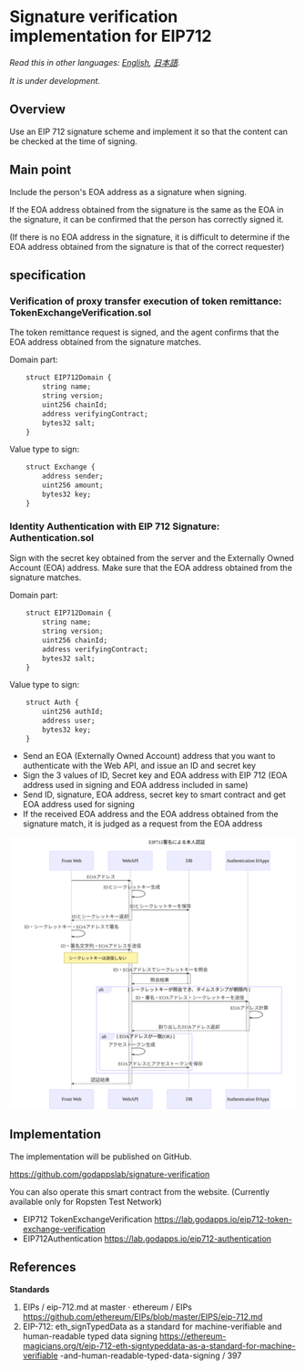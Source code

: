 # Signature verification implementation for EIP712

*Read this in other languages: [English](README.em.md), [日本語](README.ja.md).*

*It is under development.*

## Overview

Use an EIP 712 signature scheme and implement it so that the content can be checked at the time of signing.

## Main point

Include the person's EOA address as a signature when signing.

If the EOA address obtained from the signature is the same as the EOA in the signature, it can be confirmed that the person has correctly signed it.

(If there is no EOA address in the signature, it is difficult to determine if the EOA address obtained from the signature is that of the correct requester)

## specification

### Verification of proxy transfer execution of token remittance: TokenExchangeVerification.sol

The token remittance request is signed, and the agent confirms that the EOA address obtained from the signature matches.

Domain part:

```
    struct EIP712Domain {
        string name;
        string version;
        uint256 chainId;
        address verifyingContract;
        bytes32 salt;
    }
```

Value type to sign:

```solidity
    struct Exchange {
        address sender;
        uint256 amount;
        bytes32 key;
    }
```

### Identity Authentication with EIP 712 Signature: Authentication.sol

Sign with the secret key obtained from the server and the Externally Owned Account (EOA) address. Make sure that the EOA address obtained from the signature matches.

Domain part:

```
    struct EIP712Domain {
        string name;
        string version;
        uint256 chainId;
        address verifyingContract;
        bytes32 salt;
    }
```

Value type to sign:

```solidity
    struct Auth {
        uint256 authId;
        address user;
        bytes32 key;
    }
```

- Send an EOA (Externally Owned Account) address that you want to authenticate with the Web API, and issue an ID and secret key
- Sign the 3 values of ID, Secret key and EOA address with EIP 712 (EOA address used in signing and EOA address included in same)
- Send ID, signature, EOA address, secret key to smart contract and get EOA address used for signing
- If the received EOA address and the EOA address obtained from the signature match, it is judged as a request from the EOA address

![EIP712署名による本人認証](docs/sequence-diagram/authentication-by-EIP712-signature.svg)

## Implementation

The implementation will be published on GitHub.

https://github.com/godappslab/signature-verification

You can also operate this smart contract from the website. (Currently available only for Ropsten Test Network)

- EIP712 TokenExchangeVerification https://lab.godapps.io/eip712-token-exchange-verification
- EIP712Authentication https://lab.godapps.io/eip712-authentication

## References

**Standards**

1. EIPs / eip-712.md at master · ethereum / EIPs https://github.com/ethereum/EIPs/blob/master/EIPS/eip-712.md
2. EIP-712: eth_signTypedData as a standard for machine-verifiable and human-readable typed data signing https://ethereum-magicians.org/t/eip-712-eth-signtypeddata-as-a-standard-for-machine-verifiable -and-human-readable-typed-data-signing / 397
